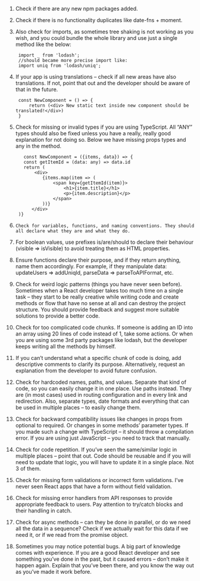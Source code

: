 1. Check if there are any new npm packages added.

2. Check if there is no functionality duplicates like date-fns + moment.

3. Also check for imports, as sometimes tree shaking is not working as you wish, and you could bundle the whole library and use just a single method like the below:

        import _ from 'lodash';
        //should became more precise import like:
        import uniq from 'lodash/uniq';

4. If your app is using translations – check if all new areas have also translations. If not, point that out and the developer should be aware of that in the future.

        const NewComponent = () => {
            return (<div> New static text inside new component should be translated!</div>)
        }

5. Check for missing or invalid types if you are using TypeScript. All “ANY” types should also be fixed unless you have a really, really good explanation for not doing so. Below we have missing props types and any in the method.

          const NewComponent = ({items, data}) => {
          const getItemId = (data: any) => data.id
          return (
              <div>
                 {items.map(item => (
                     <span key={getItemId(item)}>
                         <h1>{item.title}</h1>
                         <p>{item.description}</p>
                     </span>
                 ))}
             </div>
        )}
6.     Check for variables, functions, and naming conventions. They should all declare what they are and what they do.
7. For boolean values, use prefixes is/are/should to declare their behaviour (visible => isVisible) to avoid treating them as HTML properties. 
8. Ensure functions declare their purpose, and if they return anything, name them accordingly. For example, if they manipulate data: updateUsers => addUniqId, parseData => parseToAPIFormat, etc. 
9. Check for weird logic patterns (things you have never seen before). Sometimes when a React developer takes too much time on a single task – they start to be really creative while writing code and create methods or flow that have no sense at all and can destroy the project structure. You should provide feedback and suggest more suitable solutions to provide a better code. 
10. Check for too complicated code chunks. If someone is adding an ID into an array using 20 lines of code instead of 1, take some actions. Or when you are using some 3rd party packages like lodash, but the developer keeps writing all the methods by himself. 
11. If you can’t understand what a specific chunk of code is doing, add descriptive comments to clarify its purpose. Alternatively, request an explanation from the developer to avoid future confusion. 
12. Check for hardcoded names, paths, and values. Separate that kind of code, so you can easily change it in one place. Use paths instead. They are (in most cases) used in routing configuration and in every link and redirection. Also, separate types, date formats and everything that can be used in multiple places – to easily change them. 
13. Check for backward compatibility issues like changes in props from optional to required. Or changes in some methods’ parameter types. If you made such a change with TypeScript – it should throw a compilation error. If you are using just JavaScript – you need to track that manually. 
14. Check for code repetition. If you’ve seen the same/similar logic in multiple places – point that out. Code should be reusable and if you will need to update that logic, you will have to update it in a single place. Not 3 of them. 
15. Check for missing form validations or incorrect form validations. I’ve never seen React apps that have a form without field validation. 
16. Check for missing error handlers from API responses to provide appropriate feedback to users. Pay attention to try/catch blocks and their handling in catch. 
17. Check for async methods – can they be done in parallel, or do we need all the data in a sequence? Check if we actually wait for this data if we need it, or if we read from the promise object. 
18. Sometimes you may notice potential bugs. A big part of knowledge comes with experience. If you are a good React developer and see something you’ve done in the past, but it caused errors – don’t make it happen again. Explain that you’ve been there, and you know the way out as you’ve made it work before.